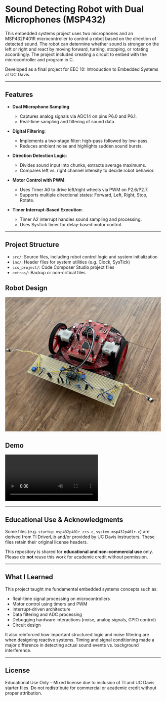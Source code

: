 # Sound Detecting Robot with Dual Microphones (MSP432)

This embedded systems project uses two microphones and an MSP432P401R microcontroller to control a robot based on the direction of detected sound. The robot can determine whether sound is stronger on the left or right and react by moving forward, turning, stopping, or rotating accordingly. The project included creating a circuit to embed with the microcontroller and program in C.

Developed as a final project for EEC 10: Introduction to Embedded Systems at UC Davis.

---

## Features

- **Dual Microphone Sampling**:
  - Captures analog signals via ADC14 on pins P6.0 and P6.1.
  - Real-time sampling and filtering of sound data.

- **Digital Filtering**:
  - Implements a two-stage filter: high-pass followed by low-pass.
  - Reduces ambient noise and highlights sudden sound bursts.

- **Direction Detection Logic**:
  - Divides sound input into chunks, extracts average maximums.
  - Compares left vs. right channel intensity to decide robot behavior.

- **Motor Control with PWM**:
  - Uses Timer A0 to drive left/right wheels via PWM on P2.6/P2.7.
  - Supports multiple directional states: Forward, Left, Right, Stop, Rotate.

- **Timer Interrupt-Based Execution**:
  - Timer A2 interrupt handles sound sampling and processing.
  - Uses SysTick timer for delay-based motor control.

---

## Project Structure
- `src/`: Source files, including robot control logic and system initialization
- `inc/`: Header files for system utilities (e.g. Clock, SysTick)
- `ccs_project/`: Code Composer Studio project files
- `extras/`: Backup or non-critical files

## Robot Design
![Robot Design](media/robot.png)

## Demo
![Robot directing itself to source of sound](media/robot_demo.mp4)

---

## Educational Use & Acknowledgments

Some files (e.g. `startup_msp432p401r_ccs.c`, `system_msp432p401r.c`) are derived from TI DriverLib and/or provided by UC Davis instructors. These files retain their original license headers.

This repository is shared for **educational and non-commercial use** only.  
Please do **not** reuse this work for academic credit without permission.

---

## What I Learned

This project taught me fundamental embedded systems concepts such as:
- Real-time signal processing on microcontrollers
- Motor control using timers and PWM
- Interrupt-driven architecture
- Data filtering and ADC processing
- Debugging hardware interactions (noise, analog signals, GPIO control)
- Circuit design

It also reinforced how important structured logic and noise filtering are when designing reactive systems. Timing and signal conditioning made a major difference in detecting actual sound events vs. background interference.

---

## License

Educational Use Only – Mixed license due to inclusion of TI and UC Davis starter files. Do not redistribute for commercial or academic credit without proper attribution.
